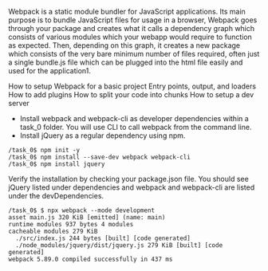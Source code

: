 Webpack is a static module bundler for JavaScript applications. Its main purpose is to bundle JavaScript files for usage in a browser, Webpack goes through your package and creates what it calls a dependency graph which consists of various modules which your webapp would require to function as expected. Then, depending on this graph, it creates a new package which consists of the very bare minimum number of files required, often just a single bundle.js file which can be plugged into the html file easily and used for the application1.

How to setup Webpack for a basic project
Entry points, output, and loaders
How to add plugins
How to split your code into chunks
How to setup a dev server

* Install webpack and webpack-cli as developer dependencies within a task_0 folder. You will use CLI to call webpack from the command line.
* Install jQuery as a regular dependency using npm.
```
/task_0$ npm init -y
/task_0$ npm install --save-dev webpack webpack-cli
/task_0$ npm install jquery
```
Verify the installation by checking your package.json file. You should see jQuery listed under dependencies and webpack and webpack-cli are listed under the devDependencies.
```
/task_0$ $ npx webpack --mode development
asset main.js 320 KiB [emitted] (name: main)
runtime modules 937 bytes 4 modules
cacheable modules 279 KiB
  ./src/index.js 244 bytes [built] [code generated]
  ./node_modules/jquery/dist/jquery.js 279 KiB [built] [code generated]
webpack 5.89.0 compiled successfully in 437 ms
```